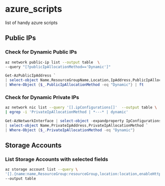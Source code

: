 # azure_scripts
list of handy azure scripts

## Public IPs
### Check for Dynamic Public IPs
```bash
az network public-ip list --output table  \
--query "[?publicIpAllocationMethod=='Dynamic']"
```
```powershell
Get-AzPublicIpAddress `
| select-object Name,ResourceGroupName,Location,IpAddress,PublicIpAllocationMethod `
| Where-Object {$_.PublicIpAllocationMethod -eq "Dynamic"} | ft
```
### Check for Dynamic Private IPs
```bash
az network nic list --query '[].ipConfigurations[]'  --output table \
| egrep -i 'PrivateIpAllocationMethod | *---* | dynamic' 
```
```powershell
Get-AzNetworkInterface | select-object -expandproperty IpConfigurations `
| select-object Name,PrivateIpAddress,PrivateIpAllocationMethod `
| Where-Object {$_.PrivateIpAllocationMethod -eq "Dynamic"}
```

## Storage Accounts
### List Storage Accounts with selected fields
```bash
az storage account list --query \
'[].{name:name,ResourceGroup:resourceGroup,location:location,enableHttpsTrafficOnly:enableHttpsTrafficOnly}' \
--output table
```